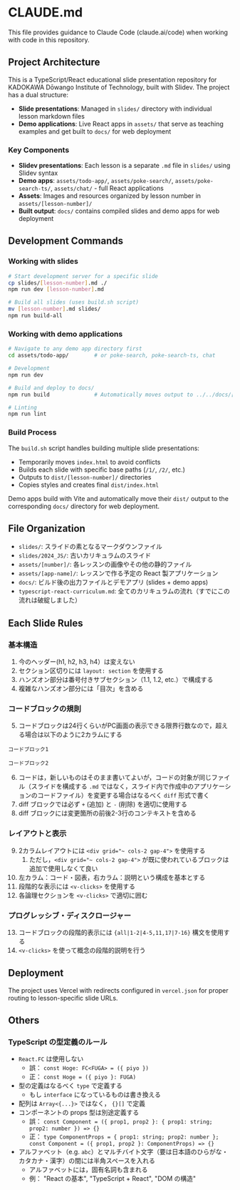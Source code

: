 # CLAUDE.md

This file provides guidance to Claude Code (claude.ai/code) when working with code in this repository.

## Project Architecture

This is a TypeScript/React educational slide presentation repository for KADOKAWA Dōwango Institute of Technology, built with Slidev. The project has a dual structure:

- **Slide presentations**: Managed in `slides/` directory with individual lesson markdown files
- **Demo applications**: Live React apps in `assets/` that serve as teaching examples and get built to `docs/` for web deployment

### Key Components

- **Slidev presentations**: Each lesson is a separate `.md` file in `slides/` using Slidev syntax
- **Demo apps**: `assets/todo-app/`, `assets/poke-search/`, `assets/poke-search-ts/`, `assets/chat/` - full React applications
- **Assets**: Images and resources organized by lesson number in `assets/[lesson-number]/`
- **Built output**: `docs/` contains compiled slides and demo apps for web deployment

## Development Commands

### Working with slides
```bash
# Start development server for a specific slide
cp slides/[lesson-number].md ./
npm run dev [lesson-number].md

# Build all slides (uses build.sh script)
mv [lesson-number].md slides/
npm run build-all
```

### Working with demo applications

```bash
# Navigate to any demo app directory first
cd assets/todo-app/        # or poke-search, poke-search-ts, chat

# Development
npm run dev

# Build and deploy to docs/
npm run build              # Automatically moves output to ../../docs/[app-name]

# Linting
npm run lint
```

### Build Process

The `build.sh` script handles building multiple slide presentations:
- Temporarily moves `index.html` to avoid conflicts
- Builds each slide with specific base paths (`/1/`, `/2/`, etc.)
- Outputs to `dist/[lesson-number]/` directories
- Copies styles and creates final `dist/index.html`

Demo apps build with Vite and automatically move their `dist/` output to the corresponding `docs/` directory for web deployment.

## File Organization

- `slides/`: スライドの素となるマークダウンファイル
- `slides/2024_JS/`: 古いカリキュラムのスライド
- `assets/[number]/`: 各レッスンの画像やその他の静的ファイル
- `assets/[app-name]/`: レッスンで作る予定の React 製アプリケーション
- `docs/`: ビルド後の出力ファイルとデモアプリ (slides + demo apps)
- `typescript-react-curriculum.md`: 全てのカリキュラムの流れ（すでにこの流れは破綻しました）


## Each Slide Rules

### 基本構造
1. 今のヘッダー(h1, h2, h3, h4）は変えない
2. セクション区切りには `layout: section` を使用する
3. ハンズオン部分は番号付きサブセクション（1.1, 1.2, etc.）で構成する
4. 複雑なハンズオン部分には「目次」を含める

### コードブロックの規則
5. コードブロックは24行くらいがPC画面の表示できる限界行数なので，超える場合は以下のように2カラムにする

<div grid="~ cols-2 gap-4">
<div>

```
コードブロック1
```

</div>
<div>

```
コードブロック2
```

</div>
</div>

6. コードは，新しいものはそのまま書いてよいが，コードの対象が同じファイル（スライドを構成する `.md` ではなく，スライド内で作成中のアプリケーションのコードファイル）を変更する場合はなるべく `diff` 形式で書く
7. diff ブロックでは必ず `+` (追加) と `-` (削除) を適切に使用する
8. diff ブロックには変更箇所の前後2-3行のコンテキストを含める

### レイアウトと表示
9. 2カラムレイアウトには `<div grid="~ cols-2 gap-4">` を使用する
   1.  ただし，`<div grid="~ cols-2 gap-4">` が既に使われているブロックは追加で使用しなくて良い
10. 左カラム：コード・図表，右カラム：説明という構成を基本とする
11. 段階的な表示には `<v-clicks>` を使用する
12. 各論理セクションを `<v-clicks>` で適切に囲む

### プログレッシブ・ディスクロージャー
13. コードブロックの段階的表示には `{all|1-2|4-5,11,17|7-16}` 構文を使用する
14. `<v-clicks>` を使って概念の段階的説明を行う

## Deployment

The project uses Vercel with redirects configured in `vercel.json` for proper routing to lesson-specific slide URLs.

## Others

### TypeScript の型定義のルール
* `React.FC` は使用しない
  * 誤： `const Hoge: FC<FUGA> = ({ piyo })`
  * 正： `const Hoge = ({ piyo }: FUGA)`
* 型の定義はなるべく `type` で定義する
  * もし `interface` になっているものは書き換える
* 配列は `Array<{...}>` ではなく， `{}[]` で定義
* コンポーネントの props 型は別途定義する
  * 誤： `const Component = ({ prop1, prop2 }: { prop1: string; prop2: number }) => {}`
  * 正： `type ComponentProps = { prop1: string; prop2: number }; const Component = ({ prop1, prop2 }: ComponentProps) => {}`
* アルファベット（e.g. `abc`）とマルチバイト文字（要は日本語のひらがな・カタカナ・漢字）の間には半角スペースを入れる
  * アルファベットには，固有名詞も含まれる
  * 例： "React の基本", "TypeScript + React", "DOM の構造"